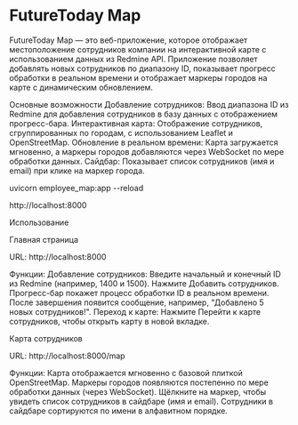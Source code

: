 # FutureToday Map
FutureToday Map — это веб-приложение, которое отображает местоположение сотрудников компании на интерактивной карте с использованием данных из Redmine API. Приложение позволяет добавлять новых сотрудников по диапазону ID, показывает прогресс обработки в реальном времени и отображает маркеры городов на карте с динамическим обновлением.

Основные возможности
Добавление сотрудников: Ввод диапазона ID из Redmine для добавления сотрудников в базу данных с отображением прогресс-бара.
Интерактивная карта: Отображение сотрудников, сгруппированных по городам, с использованием Leaflet и OpenStreetMap.
Обновление в реальном времени: Карта загружается мгновенно, а маркеры городов добавляются через WebSocket по мере обработки данных.
Сайдбар: Показывает список сотрудников (имя и email) при клике на маркер города.


uvicorn employee_map:app --reload

http://localhost:8000

Использование

Главная страница

URL: http://localhost:8000

Функции:
Добавление сотрудников:
Введите начальный и конечный ID из Redmine (например, 1400 и 1500).
Нажмите Добавить сотрудников.
Прогресс-бар покажет процесс обработки ID в реальном времени.
После завершения появится сообщение, например, "Добавлено 5 новых сотрудников!".
Переход к карте:
Нажмите Перейти к карте сотрудников, чтобы открыть карту в новой вкладке.

Карта сотрудников

URL: http://localhost:8000/map

Функции:
Карта отображается мгновенно с базовой плиткой OpenStreetMap.
Маркеры городов появляются постепенно по мере обработки данных (через WebSocket).
Щёлкните на маркер, чтобы увидеть список сотрудников в сайдбаре (имя и email).
Сотрудники в сайдбаре сортируются по имени в алфавитном порядке.